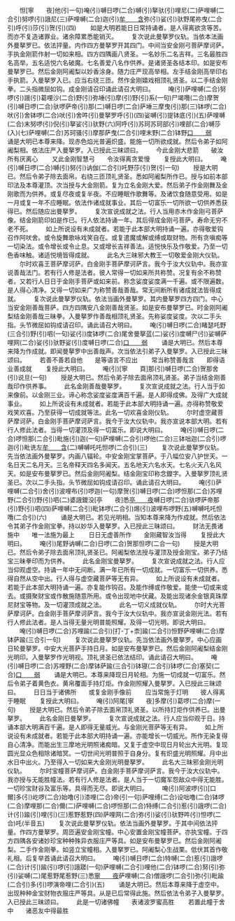 <!-- { "loadSidebar": true } -->
　　怛[寧　　夜]他(引一句)唵(引)嚩日啰(二合)嚩(引)拏驮(引)哩尼(二)萨哩嚩(二合引)努啰(引)誐尼(三)萨哩嚩(二合)迦(引)[牟　　含](引)弥(引)娑(引)驮野尾祢曳(二合引)呼(引)莎(引)贺(引)(四)
　　如是大明若能日日常持诵者。是人得离欲贪等苦。而亦不复造诸罪业。诸余障累悉能销灭。
　　复次说此曼拏罗仪轨。当依本法画外曼拏罗已。依法抨量。内作四方曼拏罗开其四门。中间当安金刚弓菩萨摩诃萨。手执金刚箭作射一切如来相。四方四隅画八贤圣。一名妙乐二名吉祥。三名最胜四名高举。五名适悦六名破魔。七名善爱八名作供养。是诸贤圣各结本印。如是安布曼拏罗已。然后金刚阿阇梨以妙香涂身。随力庄严现高举相。左手结金刚高举印右手执箭。入曼拏罗入已。应当右绕三匝。然作金刚嬉戏相顶礼贤圣。以二手结金刚拳。二头指微屈如钩。成金刚请召印诵此请召大明曰。
　　唵(引)萨哩嚩(二合)努啰(引)誐(引)葛哩沙(二合)野(引)弥埵(引)摩(引)野(引)系(一句)尸竭囕(二合)摩贺(引)嚩日啰(二合)驮啰萨帝(引)那(二)嚩日啰(二合)萨埵三摩曳(引)那(三)钵啰(二合)吠(引)舍钵啰(二合)吠(引)舍吽(引)曼拏罗呼(引)(四)娑嚩(引)提钵底(引)(五)萨哩嚩(二合)末努啰(引)倪(引)拏娑(引)驮野(六)阿呼(引)苏珂苏珂部(引)哩部(二合)嚩莎(入)(七)萨哩嚩(二合)苏珂骚(引)摩那萨曳(二合引)哩末野(二合)钵野[口　　弱](八)
　　诵是大明已本尊来降。现赤色焰光普遍炽盛。能施一切所欲成就。然后令弟子如阿阇梨相。依法庄严入曼拏罗。入已授此三昧颂曰。
　　今此金刚大悲箭　　破汝所有厌离心
　　又此金刚智慧弓　　令汝得离贪爱慢
　　复授此大明曰。
　　唵(引)嚩日啰(二合)嚩(引)努(引)讷伽(二合引)吒野莎(引)贺(引一句)
　　授是大明已。然后令弟子除去面帛。右绕三匝顶礼贤圣。悉如阿阇梨所作已。授与如前本部印法及本尊灌顶。次当授与大金刚箭。复为立名金刚大爱。然后弟子作金刚舞及金刚歌而为供养。或复尽夜或复半夜。不应睡眠作歌舞等。及诸饮食随意受用。如是一月或复一年不应睡眠。依法作诸成就事业。其后一切富乐一切所欲一切供养悉获得已。然后随应出曼拏罗。
　　复次宣说成就之法。行人当用赤木作金刚弓菩萨像。结金刚箭印如是作已。行人依法持诵一年。其后得成金刚弓菩萨。寿命无穷不老不死。
　　如上所说设有未成就者。若能于此本部大明持诵一遍。亦得敬爱钩召作阿吠舍。或令旋舞歌咏戏笑自在。或复遣魔或解或缚或取财物。所有贪嗔痴等一切染法。或令增长或令止息。又或增长吉祥善法。适悦快乐及作敬爱。乃至一切色香味触。诸适悦境皆得成就。
　　此名大三昧邪大教王一切敬爱金刚大仪轨。
　　尔时欢喜王菩萨摩诃萨。白金刚手菩萨摩诃萨言。我今于汝大仪轨中。我亦宣说善哉法门。若有行人修是法者。彼人常得一切如来所共称赞。况复有余不称赞者。又若行人日日于金刚手菩萨或如来前。称念娑度娑度满一千遍。或不限遍数。是人得心清净。又得一切如来广为称赞善哉善哉。常无间断所有诸成就法皆得成就。
　　复次说此曼拏罗仪轨。依法当画外曼拏罗。其内曼拏罗四方四门。中心当安金刚善哉菩萨。四方四隅安八金刚善哉贤圣。如是安布曼拏罗已。时金刚阿阇梨结金刚善哉三昧拳。入曼拏罗作善哉相顶礼贤圣。先称娑度娑度。次以二手头指。头节微屈如钩成请召印。诵此请召大明曰。
　　唵(引)嚩日啰(二合)睹瑟吒野(三合引)野(引)呬(一句)娑(引)度钵啰(二合)尾舍曼拏蓝(二)娑(引)度嚩尸(引)娑嚩萨哩网(二合)娑(引)驮野娑(引)度嚩日啰(二合)[口　　弱](三)
　　诵是大明已。然后本尊来降为作成就。即闻曼拏罗中出善哉声。次当依法引弟子入曼拏罗。入已授此三昧颂曰。
　　若善不善若自他　　是等语言不应出
　　常当称赞善哉言　　即得语业善成就
　　复授此大明曰。
　　唵(引)[寧　　頁]那(引)嚩日啰(二合)贺那舍(引)说旦(一句)
　　授是大明已。然后令弟子除去面帛顶礼贤圣。弟子当结金刚善哉印作供养事。
　　此名金刚善哉曼拏罗。
　　复次宣说成就之法。行人当于如来像前。以金刚三业。谛心称念娑度娑度满百千遍。是人即得成佛。及得广大成就事业。
　　如上所说设有未成就者。若能于此本部大明持诵一遍。亦得称赞敬爱戏笑欢喜。乃至获得一切成就等法。此名一切欢喜金刚仪轨。
　　尔时虚空藏菩萨摩诃萨。白金刚手菩萨摩诃萨言。我今于汝大仪轨中。我亦宣说本部大明。若有行人修此法者。当得一切灌顶及得一切富乐。即说大明曰。
　　唵(引)嚩日啰(二合)啰怛那(二合引)毗施(引)迦(一句)萨哩嚩(二合引)啰他(二合)三钵咄迦(二合引)啰迦(引)毗诜左[牟　　含](引)(二)嚩嚩吒吒怛啰(二合引)(三)
　　复次说此曼拏罗仪轨。先当依法画外曼拏罗。内画八辐轮。中安金刚宝掌菩萨。于八幅位安八护世天。一名日天二名月天。三名帝释天四名多闻天。五名地天六名水天。七名火天八名风天。如是安布曼拏罗已。然后金刚阿阇梨。结金刚宝印称念鑁字。入曼拏罗顶礼贤圣已。次以二手头指。头节微屈如钩成请召印。诵此请召大明曰。
　　唵(引)萨哩嚩(二合引)舍(引)波哩布(引)啰迦(一句)摩贺(引)嚩日啰(二合)啰怛那(二合)苏哩野(二合引)野(引)呬(二)婆誐鑁没[亭　　夜]悉[亭　　夜](三)嚩日啰(二合)驮啰萨帝那(引)野(引)呬(四)萨哩嚩(二合引)毗钵啰(二合引)焬(引)波哩布啰野(五)嚩嚩吒吒怛囕(二合引)(六)
　　诵是大明已。若见光明相。当知本尊来降为作成就。然后依法令其弟子作金刚宝拳。持以妙华入曼拏罗。入已授此三昧颂曰。
　　财法无畏诸施中　　唯一法施为最上
　　日日无虚善所作　　金刚藏智汝当得
　　复授此大明曰。
　　唵(引)尾野讷嚩(二合)日啰(二合)贺那怛啰(二合一句)
　　授是大明已。然后令弟子除去面帛顶礼贤圣已。阿阇梨依法授与灌顶及授金刚宝。弟子乃结宝三昧拳印而为供养。
　　此名金刚宝曼拏罗。
　　复次宣说成就之法。行人应当仰观虚空。持诵一年中无间断。满一年已所有一切成就。一切富乐一切供养。悉得自然从空中出。行人得与虚空藏菩萨等无有异。
　　如上所说设有未成就者。若能于此本部大明持诵一遍。亦复能作钩召。及能作缚或作敬爱。能使一切或来或去。或摄聚财宝或作散施随意所用。或令出现地中伏藏。及能出现诸余金银真珠摩尼财宝等物。及一切灌顶成就之法。
　　此名一切义成就仪轨。
　　尔时大光菩萨摩诃萨。白金刚手菩萨摩诃萨言。我今于汝大仪轨中。我亦宣说金刚光法。若有行人修此法者。是人当得无量光明普能照耀。及得一切光明。即说大明曰。
　　唵(引)嚩日啰(二合)苏哩踰(二合引)[打-丁+柰]踰(二合引)怛野萨哩嚩(二合)摩钵萨踰(三合引一句)
　　复次说此曼拏罗仪轨。先当依法画外曼拏罗。中心应画日轮曼拏罗。中安大光菩萨手持日月。如是安布曼拏罗已。然后金刚阿阇梨结金刚光明印。入曼拏罗作光明视。顶礼贤圣已依法结印。诵此请召大明曰。
　　唵(引)嚩日啰(二合)苏哩野(二合)摩钵萨踰(三合引)钵寝(二合引)钵啰(二合)塞契(二合)[口　　弱](一句)
　　诵是大明已。本尊来降现日月轮相。为施一切成就一切富乐。然后令弟子着黄色衣。黄帛覆面手持灯炬。作金刚照耀入曼拏罗。入已授此三昧颂曰。
　　日日当于诸佛所　　或复金刚手像前
　　应当常施于灯明　　彼人得离于睡眠
　　复授此大明曰。
　　唵(引)阿尾[寧　　夜]多摩(引)葛啰(二合)摩(一句)
　　授是大明已。然后令弟子除去面帛顶礼贤圣。以所持灯炬作供养已。出曼拏罗。
　　此名金刚日曼拏罗。
　　复次宣说成就之法。行人应当仰观于日。持诵本部大明满百千遍。是人即得无量威光。与金刚光菩萨等无有异。
　　如上所说设有未成就者。若能于此本部大明持诵一遍。亦能增长一切威光。所作无染复得自心清净。而能出生三摩地光明照诸痴暗。又复于虚空中现日月轮出大光明。复现圆光显众色相除诸暗冥。一切世间光明普照于自身分。复有炽盛光明照耀。月中出水日中出火。乃至得入一切如来大金刚光明曼拏罗。
　　此名大三昧邪金刚光明仪轨。
　　尔时宝幢菩萨摩诃萨。白金刚手菩萨摩诃萨言。我今于汝大仪轨中。我亦授与无能胜幢法。若有行人修是法者。是人当于一切魔军怨敌众中得无能胜。一切珍宝财谷及富乐等。具得而无尽。即说大明曰。
　　唵(引)阿波啰(引)[口　　爾]多(引)屹啰(二合)始噜(引)漆哩(二合)帝(引一句)萨哩缚(二合)设咄噜(二合)钵啰(二合)摩哩那(二合)儞(二)萨哩嚩(二合)啰怛那(二合)特缚(二合引)惹(引)誐啰(二合)计(引)踰(引)哩(引)(三)惹野惹野(四)萨哩网(二合)弥(引)娑(引)驮野吽(引)怛啰(二合)吒(半音五)
　　复次说此曼拏罗仪轨。依法当画外曼拏罗。于其中间依法抨量。作四方曼拏罗。周匝遍安金刚宝幢。中心安置金刚宝幢菩萨。亦执宝幢。于四方四隅各安诸妙珍宝种种殊异衣服庄严等具。如是安布曼拏罗已。然后金刚阿阇梨。二手作金刚拳。如竖立宝幢相。入曼拏罗已。阿阇梨心生战栗。低伏其首作敬礼相。后复举首诵此请召大明曰。
　　唵(引)嚩日啰(二合)特嚩(二合)惹(引)誐啰(二合)计(引)踰(引)啰(引)誐蹉(一句)萨哩嚩(二合引)哩他(二合)钵啰(二合)努(引)弥(引)娑嚩(二)尾惹野尾惹野(三)悉[寧　　夜](四)萨哩嚩(二合)僧誐啰(二合引)弥(引)毗踰(二合引)多(引)啰演帝哩(二合引)(五)
　　诵是大明已。然后本尊来降于虚空中。出现种种金宝财物衣服庄严等具。从是已后常得此施。然后依法令弟子入曼拏罗。入已授此三昧颂曰。
　　此是一切诸佛幢　　表诸波罗蜜高胜
　　若置此幢于舍中　　诸恶友中得最胜
